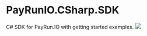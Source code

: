 # PayRunIO.CSharp.SDK
C# SDK for PayRun.IO with getting started examples.
<a href="#">
<img src="http://build.cmpsoftware.co.uk/app/rest/builds/buildType:(id:PayRunIO_CSharpSdk)/statusIcon"/>
</a>

